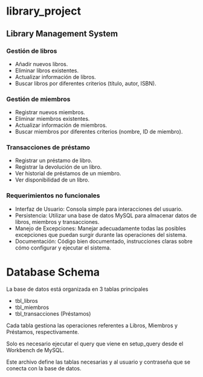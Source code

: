 # library_project

## **Library Management System**

### Gestión de libros
- Añadir nuevos libros.
- Eliminar libros existentes.
- Actualizar información de libros. 
- Buscar libros por diferentes criterios (título, autor, ISBN).

### Gestión de miembros
- Registrar nuevos miembros.
- Eliminar miembros existentes.
- Actualizar información de miembros.
- Buscar miembros por diferentes criterios (nombre, ID de miembro).

### Transacciones de préstamo
- Registrar un préstamo de libro.
- Registrar la devolución de un libro. 
- Ver historial de préstamos de un miembro.
- Ver disponibilidad de un libro.
 
### Requerimientos no funcionales  
- Interfaz de Usuario: Consola simple para interacciones del usuario.
- Persistencia: Utilizar una base de datos MySQL para almacenar datos de libros, miembros y transacciones.
- Manejo de Excepciones: Manejar adecuadamente todas las posibles excepciones que puedan surgir durante las operaciones del sistema.
- Documentación: Código bien documentado, instrucciones claras sobre cómo configurar y ejecutar el sistema.

# Database Schema

La base de datos está organizada en 3 tablas principales
  - tbl_libros
  - tbl_miembros
  - tbl_transacciones (Préstamos)

Cada tabla gestiona las operaciones referentes a Libros, Miembros y Préstamos, respectivamente.

Solo es necesario ejecutar el query que viene en setup_query desde el Workbench de MySQL.

Este archivo define las tablas necesarias y al usuario y contraseña que se conecta con la base de datos.
